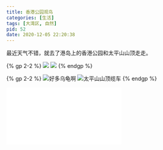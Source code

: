 ```yaml
---
title: 香港公园观鸟
categories: [生活]
tags: [大湾区, 自然]
pid: 52
date: 2020-12-05 22:20:38
---
```


最近天气不错，就去了港岛上的香港公园和太平山山顶走走。

{% gp 2-2 %}
![](https://cdn.pinlyu.com/posts/2020/52-hkpark1.webp)
![](https://cdn.pinlyu.com/posts/2020/52-hkpark2.webp)
{% endgp %}
<!-- more -->

{% gp 2-2 %}
![好多乌龟啊](https://cdn.pinlyu.com/posts/2020/52-hkpark3.webp)
![太平山山顶缆车](https://cdn.pinlyu.com/posts/2020/52-peaktram.webp)
{% endgp %}

<iframe src="//player.bilibili.com/player.html?aid=852623894&bvid=BV1YL4y177to&cid=559105477&page=1" scrolling="no" border="0" frameborder="no" framespacing="0" allowfullscreen="true"> </iframe>